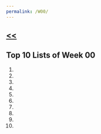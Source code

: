 ```yaml
---
permalink: /W00/
---
```

## [<<](../)

## Top 10 Lists of Week 00
1. <br>
2. <br>
3. <br>
4. <br>
5. <br>
6. <br>
7. <br>
8. <br>
9. <br>
10. <br>
